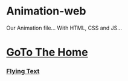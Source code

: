 # Animation-web

Our Animation file...
With HTML, CSS and JS...

# [GoTo The Home](https://arif-2005.github.io/Animation-web/)
### [Flying Text](https://arif-2005.github.io/Animation-web/ParaFlyingLetters.html)
